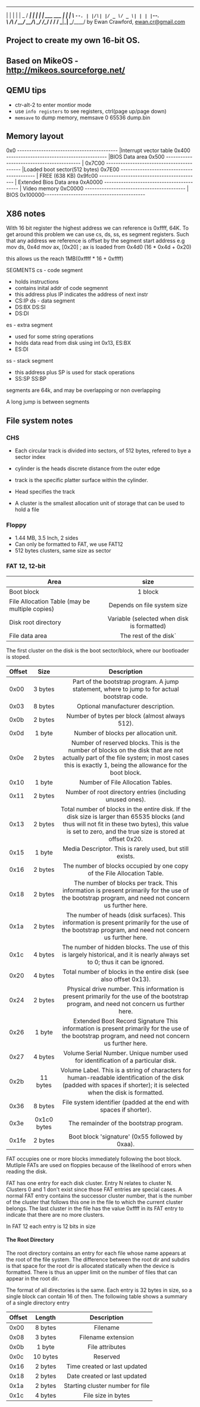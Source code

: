   _    _            _____ _____
 | |  | |          |  _  /  ___|
 | |  | | ___  ___ | | | \ `--.
 | |/\| |/ _ \/ _ \| | | |`--. \
 \  /\  /  __/  __/\ \_/ /\__/ /
  \/  \/ \___|\___| \___/\____/    by Ewan Crawford, ewan.cr@gmail.com


## Project to create my own 16-bit OS.

## Based on MikeOS -  http://mikeos.sourceforge.net/



## QEMU tips
* ctr-alt-2 to enter montior mode
* use `info registers` to see registers, ctrl(page up/page down)
* `memsave` to dump memory, memsave 0 65536 dump.bin

## Memory layout

0x0     ------------------------------------------
        |Interrupt vector table
0x400   ------------------------------------------
        |BIOS Data area 
0x500   ------------------------------------------
        |
0x7C00  ------------------------------------------
        |Loaded boot sector(512 bytes)
0x7E00  ------------------------------------------
        | FREE (638 KB)
0x9fc00 ------------------------------------------
        | Extended Bios Data area
0xA0000 ------------------------------------------
        | Video memory
0xC0000 ------------------------------------------
        | BIOS
0x100000------------------------------------------

## X86 notes
With 16 bit register the highest address we can reference is 0xffff, 64K.
To get around this problem we can use cs, ds, ss, es segment registers.
Such that any address we reference is offset by the segment start address
e.g
   mov ds, 0x4d
   mov ax, [0x20] ; ax is loaded from 0x4d0 (16 * 0x4d + 0x20)

this allows us the reach 1MB(0xffff * 16 + 0xffff) 

SEGMENTS
cs - code segment
   - holds instructions
   - contains inital addr of code segmennt
   - this address plus IP indicates the address of next instr
   - CS:IP
ds - data segment
   - DS:BX DS:SI
   - DS:DI

es - extra segment 
   - used for some string operations
   - holds data read from disk using int 0x13, ES:BX
   - ES:DI

ss - stack segment
   - this address plus SP is used for stack operations
   - SS:SP SS:BP

segments are 64k, and may be overlapping or non overlapping 

A long jump is between segments

## File system notes
### CHS
* Each circular track is divided into sectors, of 512 bytes, refered to bye a sector index
* cylinder is the heads discrete distance from  the outer edge
* track is the specific platter surface within the cylinder.
* Head specifies the track

* A cluster is the smallest allocation unit of storage that can be used to hold a file

### Floppy 
* 1.44 MB, 3.5 Inch, 2 sides
* Can only be formatted to FAT, we use FAT12
* 512 bytes clusters, same size as sector

### FAT 12, 12-bit

|Area            |                                      size|
|----------------|:-----------------------------------------:|
|Boot block    |                                        1 block|
|File Allocation Table (may be multiple copies)  |      Depends on file system size|
|Disk root directory             |                      Variable (selected when disk is formatted)|
|File data area           |                             The rest of the disk`|

The first cluster on the disk is the boot sector/block, where our bootloader is stoped.

|Offset | Size |       Description|
|-------|:-----:|:------------------------------------:|
|0x00    |3 bytes|     Part of the bootstrap program. A jump statement, where to jump to for actual bootstrap code.|
|0x03    |8 bytes |    Optional manufacturer description.|
|0x0b    |2 bytes  |   Number of bytes per block (almost always 512).|
|0x0d    |1 byte  |Number of blocks per allocation unit.|
|0x0e    |2 bytes   |  Number of reserved blocks. This is the number of blocks on the disk that are not actually part of the file system; in most cases this is exactly 1, being the allowance for the boot block.|
|0x10    |1 byte|  Number of File Allocation Tables.|
|0x11    |2 bytes|     Number of root directory entries (including unused ones).|
|0x13    |2 bytes |    Total number of blocks in the entire disk. If the disk size is larger than 65535 blocks (and thus will not fit in these two bytes), this value is set to zero, and the true size is stored at offset 0x20.|
|0x15    |1 byte  |Media Descriptor. This is rarely used, but still exists.|
|0x16    |2 bytes  |   The number of blocks occupied by one copy of the File Allocation Table.|
|0x18    |2 bytes |    The number of blocks per track. This information is present primarily for the use of the bootstrap program, and need not concern us further here.|
|0x1a    |2 bytes  |   The number of heads (disk surfaces). This information is present primarily for the use of the bootstrap program, and need not concern us further here.|
|0x1c    |4 bytes   |  The number of hidden blocks. The use of this is largely historical, and it is nearly always set to 0; thus it can be ignored.|
|0x20    |4 bytes |    Total number of blocks in the entire disk (see also offset 0x13).|
|0x24    |2 bytes |    Physical drive number. This information is present primarily for the use of the bootstrap program, and need not concern us further here.|
|0x26    |1 byte|  Extended Boot Record Signature This information is present primarily for the use of the bootstrap program, and need not concern us further here.|
|0x27    |4 bytes|     Volume Serial Number. Unique number used for identification of a particular disk.|
|0x2b    |11 bytes|    Volume Label. This is a string of characters for human-readable identification of the disk (padded with spaces if shorter); it is selected when the disk is formatted.|
|0x36    |8 bytes |    File system identifier (padded at the end with spaces if shorter).|
|0x3e    |0x1c0 bytes|     The remainder of the bootstrap program.|
|0x1fe   |2 bytes   |  Boot block 'signature' (0x55 followed by 0xaa).|

FAT occupies one or more blocks immediately following the boot block. Mutliple FATs are used on floppies because of the likelihood of errors when reading the disk. 

FAT has one entry for each disk cluster. Entry N relates to cluster N. Clusters  0 and 1 don't exist since those FAT entries are special cases.
A normal FAT entry contains the successor cluster number, that is the number of the cluster that follows this one in the file to which the current cluster belongs. The last cluster in the file has
the value 0xffff in its FAT entry to indicate that there are no more clusters.

In FAT 12 each entry is 12 bits in size

#### The Root Directory

The root directory contains an entry for each file whose name appears at the root of the file system. The difference between the root dir and subdirs
is that space for the root dir is allocated statically when the device is formatted. There is thus an upper limit on the number of files that can appear in the root dir.

The format of all directories is the same. Each entry is 32 bytes in size, so a single block can contain 16 of then.
The following table shows a summary of a single directory entry

|Offset  |Length|  Description|
|--------|:-----:|:-------:|
|0x00  |  8 bytes|     Filename|
|0x08 |   3 bytes |    Filename extension|
|0x0b  |  1 byte  |File attributes|
|0x0c |   10 bytes |   Reserved|
|0x16  |  2 bytes  |   Time created or last updated|
|0x18  |  2 bytes   |  Date created or last updated|
|0x1a |   2 bytes   |  Starting cluster number for file|
|0x1c|    4 bytes   |  File size in bytes|
